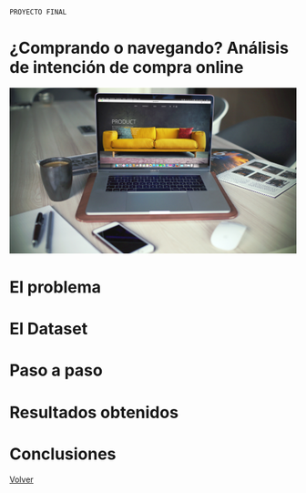 `PROYECTO FINAL`

# ¿Comprando o navegando? Análisis de intención de compra online

![](./images/online.jpg)

# El problema

# El Dataset

# Paso a paso

# Resultados obtenidos

# Conclusiones

[Volver](./../README.md)
